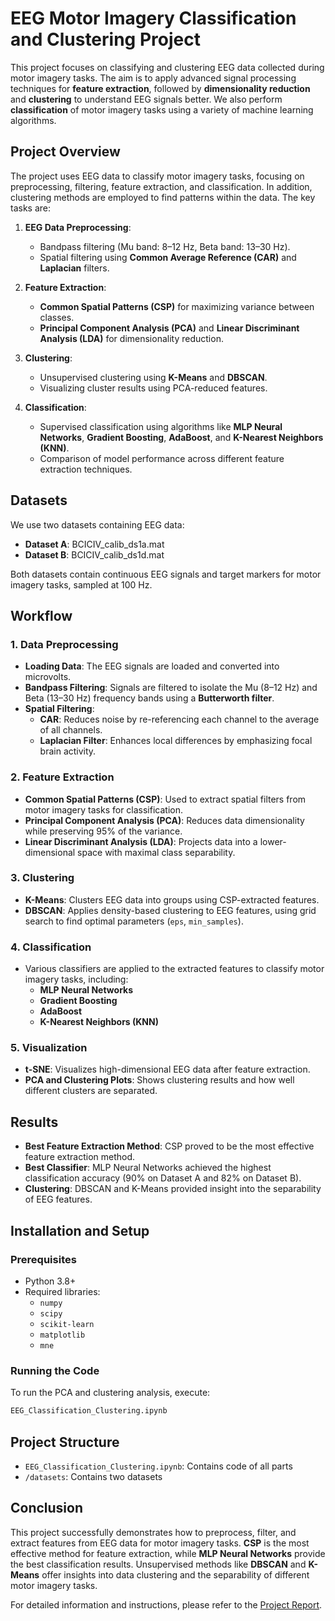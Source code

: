 
# EEG Motor Imagery Classification and Clustering Project

This project focuses on classifying and clustering EEG data collected during motor imagery tasks. The aim is to apply advanced signal processing techniques for **feature extraction**, followed by **dimensionality reduction** and **clustering** to understand EEG signals better. We also perform **classification** of motor imagery tasks using a variety of machine learning algorithms.

## Project Overview

The project uses EEG data to classify motor imagery tasks, focusing on preprocessing, filtering, feature extraction, and classification. In addition, clustering methods are employed to find patterns within the data. The key tasks are:

1. **EEG Data Preprocessing**:
   - Bandpass filtering (Mu band: 8–12 Hz, Beta band: 13–30 Hz).
   - Spatial filtering using **Common Average Reference (CAR)** and **Laplacian** filters.

2. **Feature Extraction**:
   - **Common Spatial Patterns (CSP)** for maximizing variance between classes.
   - **Principal Component Analysis (PCA)** and **Linear Discriminant Analysis (LDA)** for dimensionality reduction.

3. **Clustering**:
   - Unsupervised clustering using **K-Means** and **DBSCAN**.
   - Visualizing cluster results using PCA-reduced features.

4. **Classification**:
   - Supervised classification using algorithms like **MLP Neural Networks**, **Gradient Boosting**, **AdaBoost**, and **K-Nearest Neighbors (KNN)**.
   - Comparison of model performance across different feature extraction techniques.

## Datasets

We use two datasets containing EEG data:
- **Dataset A**: BCICIV_calib_ds1a.mat
- **Dataset B**: BCICIV_calib_ds1d.mat

Both datasets contain continuous EEG signals and target markers for motor imagery tasks, sampled at 100 Hz.

## Workflow

### 1. Data Preprocessing
   - **Loading Data**: The EEG signals are loaded and converted into microvolts.
   - **Bandpass Filtering**: Signals are filtered to isolate the Mu (8–12 Hz) and Beta (13–30 Hz) frequency bands using a **Butterworth filter**.
   - **Spatial Filtering**: 
     - **CAR**: Reduces noise by re-referencing each channel to the average of all channels.
     - **Laplacian Filter**: Enhances local differences by emphasizing focal brain activity.

### 2. Feature Extraction
   - **Common Spatial Patterns (CSP)**: Used to extract spatial filters from motor imagery tasks for classification.
   - **Principal Component Analysis (PCA)**: Reduces data dimensionality while preserving 95% of the variance.
   - **Linear Discriminant Analysis (LDA)**: Projects data into a lower-dimensional space with maximal class separability.

### 3. Clustering
   - **K-Means**: Clusters EEG data into groups using CSP-extracted features.
   - **DBSCAN**: Applies density-based clustering to EEG features, using grid search to find optimal parameters (`eps`, `min_samples`).

### 4. Classification
   - Various classifiers are applied to the extracted features to classify motor imagery tasks, including:
     - **MLP Neural Networks**
     - **Gradient Boosting**
     - **AdaBoost**
     - **K-Nearest Neighbors (KNN)**

### 5. Visualization
   - **t-SNE**: Visualizes high-dimensional EEG data after feature extraction.
   - **PCA and Clustering Plots**: Shows clustering results and how well different clusters are separated.

## Results

- **Best Feature Extraction Method**: CSP proved to be the most effective feature extraction method.
- **Best Classifier**: MLP Neural Networks achieved the highest classification accuracy (90% on Dataset A and 82% on Dataset B).
- **Clustering**: DBSCAN and K-Means provided insight into the separability of EEG features.

## Installation and Setup

### Prerequisites

- Python 3.8+
- Required libraries:
  - `numpy`
  - `scipy`
  - `scikit-learn`
  - `matplotlib`
  - `mne`

### Running the Code
To run the PCA and clustering analysis, execute:
```bash
EEG_Classification_Clustering.ipynb
```

## Project Structure

- `EEG_Classification_Clustering.ipynb`: Contains code of all parts
- `/datasets`: Contains two datasets

## Conclusion

This project successfully demonstrates how to preprocess, filter, and extract features from EEG data for motor imagery tasks. **CSP** is the most effective method for feature extraction, while **MLP Neural Networks** provide the best classification results. Unsupervised methods like **DBSCAN** and **K-Means** offer insights into data clustering and the separability of different motor imagery tasks.

For detailed information and instructions, please refer to the [Project Report](EEG_Motor_Imagery_Classification_and_Clustering_Report.pdf).

